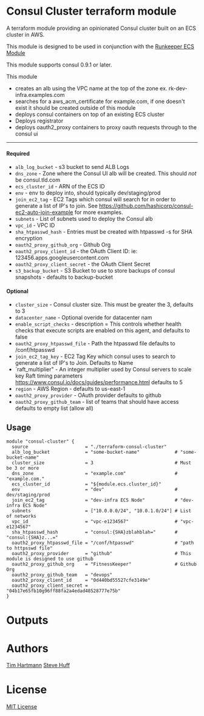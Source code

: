 Consul Cluster terraform module
===========

A terraform module providing an opinionated Consul cluster built on an ECS cluster in AWS.

This module is designed to be used in conjunction with the [Runkeeper ECS Module](https://github.com/FitnessKeeper/terraform-ecs)

This module supports consul 0.9.1 or later.

This module

- creates an alb using the VPC name at the top of the zone ex. rk-dev-infra.examples.com
- searches for a aws_acm_certificate for example.com, if one doesn't exist it should be created outside of this module
- deploys consul containers on top of an existing ECS cluster
- Deploys registrator
- deploys oauth2_proxy containers to proxy oauth requests through to the consul ui


----------------------
#### Required
- `alb_log_bucket` - s3 bucket to send ALB Logs
- `dns_zone` - Zone where the Consul UI alb will be created. This should *not* be consul.tld.com
- `ecs_cluster_id` - ARN of the ECS ID
- `env` - env to deploy into, should typically dev/staging/prod
- `join_ec2_tag` - EC2 Tags which consul will search for in order to generate a list of IP's to join. See https://github.com/hashicorp/consul-ec2-auto-join-example for more examples.
- `subnets` - List of subnets used to deploy the Consul alb
- `vpc_id`  - VPC ID
- `sha_htpasswd_hash` - Entries must be created with htpasswd -s for SHA encryption
- `oauth2_proxy_github_org` - Github Org
- `oauth2_proxy_client_id` - the OAuth Client ID: ie: 123456.apps.googleusercontent.com
- `oauth2_proxy_client_secret` - the OAuth Client Secret
- `s3_backup_bucket` - S3 Bucket to use to store backups of consul snapshots - defaults to backup-bucket

#### Optional

- `cluster_size`  - Consul cluster size. This must be greater the 3, defaults to 3
- `datacenter_name` - Optional overide for datacenter nam
- `enable_script_checks` - description = This controls whether health checks that execute scripts are enabled on this agent, and defaults to false
- `oauth2_proxy_htpasswd_file` - Path the htpasswd file defaults to /conf/htpasswd
- `join_ec2_tag_key` - EC2 Tag Key which consul uses to search to generate a list of IP's to Join. Defaults to Name
- `raft_multiplier" - An integer multiplier used by Consul servers to scale key Raft timing parameters https://www.consul.io/docs/guides/performance.html defaults to 5
- `region` - AWS Region - defaults to us-east-1
- `oauth2_proxy_provider` - OAuth provider defaults to github
- `oauth2_proxy_github_team` - list of teams that should have access defaults to empty list (allow all)

Usage
-----

```hcl
module "consul-cluster" {
  source                     = "./terraform-consul-cluster"
  alb_log_bucket             = "some-bucket-name"             # "some-bucket-name"
  cluster_size               = 3                              # Must be 3 or more
  dns_zone                   = "example.com"                  # "example.com."
  ecs_cluster_id             = "${module.ecs.cluster_id}"
  env                        = "dev"                          # dev/staging/prod
  join_ec2_tag               = "dev-infra ECS Node"           # "dev-infra ECS Node"
  subnets                    = ["10.0.0.0/24", "10.0.1.0/24"] # List of networks
  vpc_id                     = "vpc-e1234567"                 # "vpc-e1234567"
  sha_htpasswd_hash          = "consul:{SHA}zblahblah="       # "consul:{SHA}z...="
  oauth2_proxy_htpasswd_file = "/conf/htpasswd"               # "path to httpsswd file"
  oauth2_proxy_provider      = "github"                       # This module is designed to use github
  oauth2_proxy_github_org    = "FitnessKeeper"                # Github Org
  oauth2_proxy_github_team   = "devops"
  oauth2_proxy_client_id     = "0d440bd55527cfe3149e"
  oauth2_proxy_client_secret = "04b17e65fb10g96ff88fa2a4edad48528777e75b"
}

```

Outputs
=======


Authors
=======

[Tim Hartmann](https://github.com/tfhartmann)
[Steve Huff](https://github.com/hakamadare)

License
=======


[MIT License](LICENSE)
